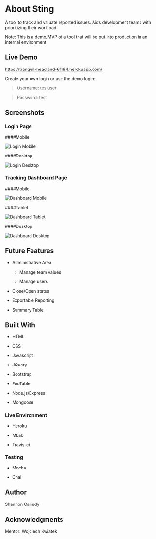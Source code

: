 # About Sting
A tool to track and valuate reported issues. Aids development teams with prioritizing their workload.

Note: This is a demo/MVP of a tool that will be put into production in an internal environment

## Live Demo
https://tranquil-headland-61194.herokuapp.com/


Create your own login or use the demo login:


>Username: testuser

>Password: test

## Screenshots

### Login Page

####Mobile

![Login Mobile](https://github.com/SKMCanedy/sting/blob/master/screenshots/login-sm.png)


####Desktop

![Login Desktop](https://github.com/SKMCanedy/sting/blob/master/screenshots/login-full.png)


### Tracking Dashboard Page

####Mobile

![Dashboard Mobile](https://github.com/SKMCanedy/sting/blob/master/screenshots/dashboard-sm.png)


####Tablet

![Dashboard Tablet](https://github.com/SKMCanedy/sting/blob/master/screenshots/dashboard-mid.png)


####Desktop

![Dashboard Desktop](https://github.com/SKMCanedy/sting/blob/master/screenshots/dashboard-full.png)

## Future Features
* Administrative Area

  * Manage team values

  * Manage users

* Close/Open status

* Exportable Reporting

* Summary Table

## Built With
* HTML

* CSS

* Javascript

* JQuery

* Bootstrap

* FooTable

* Node.js/Express

* Mongoose

### Live Environment
* Heroku

* MLab

* Travis-ci

### Testing
* Mocha

* Chai

## Author
Shannon Canedy

## Acknowledgments
Mentor: Wojciech Kwiatek
